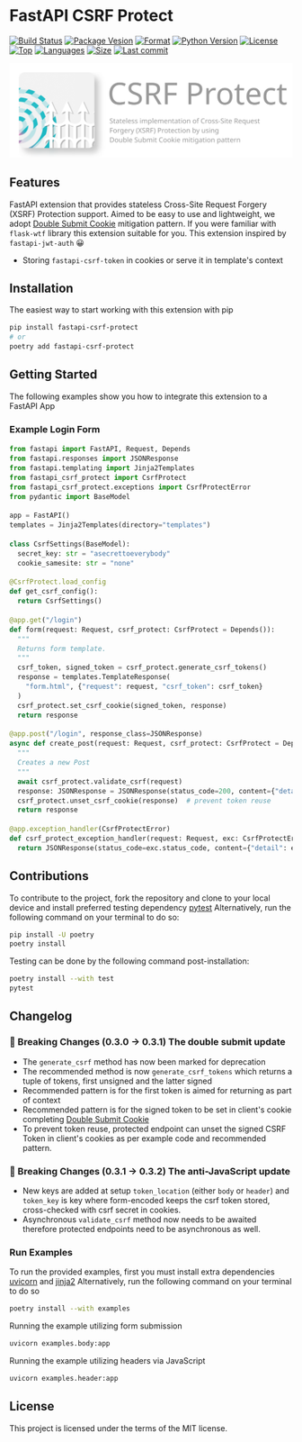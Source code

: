 # FastAPI CSRF Protect

[![Build Status](https://travis-ci.com/aekasitt/fastapi-csrf-protect.svg?branch=master)](https://app.travis-ci.com/github/aekasitt/fastapi-csrf-protect)
[![Package Vesion](https://img.shields.io/pypi/v/fastapi-csrf-protect)](https://pypi.org/project/fastapi-csrf-protect)
[![Format](https://img.shields.io/pypi/format/fastapi-csrf-protect)](https://pypi.org/project/fastapi-csrf-protect)
[![Python Version](https://img.shields.io/pypi/pyversions/fastapi-csrf-protect)](https://pypi.org/project/fastapi-csrf-protect)
[![License](https://img.shields.io/pypi/l/fastapi-csrf-protect)](https://pypi.org/project/fastapi-csrf-protect)
[![Top](https://img.shields.io/github/languages/top/aekasitt/fastapi-csrf-protect)](.)
[![Languages](https://img.shields.io/github/languages/count/aekasitt/fastapi-csrf-protect)](.)
[![Size](https://img.shields.io/github/repo-size/aekasitt/fastapi-csrf-protect)](.)
[![Last commit](https://img.shields.io/github/last-commit/aekasitt/fastapi-csrf-protect/master)](.)

[![Protect Banner](static/protect-banner.svg)](https://github.com/aekasitt/fastapi-csrf-protect/blob/master/static/protect-banner.svg)

## Features

FastAPI extension that provides stateless Cross-Site Request Forgery (XSRF) Protection support.
Aimed to be easy to use and lightweight, we adopt [Double Submit Cookie](https://cheatsheetseries.owasp.org/cheatsheets/Cross-Site_Request_Forgery_Prevention_Cheat_Sheet.html#double-submit-cookie) mitigation pattern.
If you were familiar with `flask-wtf` library this extension suitable for you.
This extension inspired by `fastapi-jwt-auth` 😀

- Storing `fastapi-csrf-token` in cookies or serve it in template's context

## Installation

The easiest way to start working with this extension with pip

```bash
pip install fastapi-csrf-protect
# or
poetry add fastapi-csrf-protect
```

## Getting Started

The following examples show you how to integrate this extension to a FastAPI App

### Example Login Form

```python
from fastapi import FastAPI, Request, Depends
from fastapi.responses import JSONResponse
from fastapi.templating import Jinja2Templates
from fastapi_csrf_protect import CsrfProtect
from fastapi_csrf_protect.exceptions import CsrfProtectError
from pydantic import BaseModel

app = FastAPI()
templates = Jinja2Templates(directory="templates")

class CsrfSettings(BaseModel):
  secret_key: str = "asecrettoeverybody"
  cookie_samesite: str = "none"

@CsrfProtect.load_config
def get_csrf_config():
  return CsrfSettings()

@app.get("/login")
def form(request: Request, csrf_protect: CsrfProtect = Depends()):
  """
  Returns form template.
  """
  csrf_token, signed_token = csrf_protect.generate_csrf_tokens()
  response = templates.TemplateResponse(
    "form.html", {"request": request, "csrf_token": csrf_token}
  )
  csrf_protect.set_csrf_cookie(signed_token, response)
  return response

@app.post("/login", response_class=JSONResponse)
async def create_post(request: Request, csrf_protect: CsrfProtect = Depends()):
  """
  Creates a new Post
  """
  await csrf_protect.validate_csrf(request)
  response: JSONResponse = JSONResponse(status_code=200, content={"detail": "OK"})
  csrf_protect.unset_csrf_cookie(response)  # prevent token reuse
  return response

@app.exception_handler(CsrfProtectError)
def csrf_protect_exception_handler(request: Request, exc: CsrfProtectError):
  return JSONResponse(status_code=exc.status_code, content={"detail": exc.message})

```

## Contributions

To contribute to the project, fork the repository and clone to your local device and install preferred testing dependency [pytest](https://github.com/pytest-dev/pytest)
Alternatively, run the following command on your terminal to do so:

```bash
pip install -U poetry
poetry install
```

Testing can be done by the following command post-installation:

```bash
poetry install --with test
pytest
```

## Changelog

### 🚧 Breaking Changes (0.3.0 -> 0.3.1) The double submit update

* The `generate_csrf` method has now been marked for deprecation
* The recommended method is now `generate_csrf_tokens` which returns a tuple of tokens, first unsigned
  and the latter signed
* Recommended pattern is for the first token is aimed for returning as part of context
* Recommended pattern is for the signed token to be set in client's cookie completing [Double Submit Cookie](https://cheatsheetseries.owasp.org/cheatsheets/Cross-Site_Request_Forgery_Prevention_Cheat_Sheet.html#double-submit-cookie)
* To prevent token reuse, protected endpoint can unset the signed CSRF Token in client's cookies as
  per example code and recommended pattern.

### 🚧 Breaking Changes (0.3.1 -> 0.3.2) The anti-JavaScript update

* New keys are added at setup `token_location` (either `body` or `header`) and `token_key` is key
  where form-encoded keeps the csrf token stored, cross-checked with csrf secret in cookies.
* Asynchronous `validate_csrf` method now needs to be awaited therefore protected endpoints need to
  be asynchronous as well.

### Run Examples

To run the provided examples, first you must install extra dependencies [uvicorn](https://github.com/encode/uvicorn) and [jinja2](https://github.com/pallets/jinja/)
Alternatively, run the following command on your terminal to do so

```bash
poetry install --with examples
```

Running the example utilizing form submission

```bash
uvicorn examples.body:app
```

Running the example utilizing headers via JavaScript

```bash
uvicorn examples.header:app
```

## License

This project is licensed under the terms of the MIT license.
